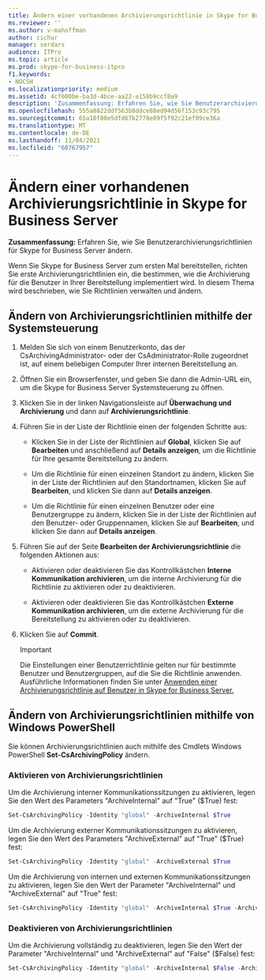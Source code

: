 ```yaml
---
title: Ändern einer vorhandenen Archivierungsrichtlinie in Skype for Business Server
ms.reviewer: ''
ms.author: v-mahoffman
author: cichur
manager: serdars
audience: ITPro
ms.topic: article
ms.prod: skype-for-business-itpro
f1.keywords:
- NOCSH
ms.localizationpriority: medium
ms.assetid: 4cf600be-ba3d-4bce-aa22-e158b9ccf8a9
description: 'Zusammenfassung: Erfahren Sie, wie Sie Benutzerarchivierungsrichtlinien für Skype for Business Server ändern.'
ms.openlocfilehash: 555a8822ddf563b8ddce88ed94d56f153c93c795
ms.sourcegitcommit: 65a10f80e5dfd67b2778e09f5f92c21ef09ce36a
ms.translationtype: MT
ms.contentlocale: de-DE
ms.lasthandoff: 11/04/2021
ms.locfileid: "60767957"
---
```

# <a name="change-an-existing-archiving-policy-in-skype-for-business-server"></a>Ändern einer vorhandenen Archivierungsrichtlinie in Skype for Business Server
 
**Zusammenfassung:** Erfahren Sie, wie Sie Benutzerarchivierungsrichtlinien für Skype for Business Server ändern.
  
Wenn Sie Skype for Business Server zum ersten Mal bereitstellen, richten Sie erste Archivierungsrichtlinien ein, die bestimmen, wie die Archivierung für die Benutzer in Ihrer Bereitstellung implementiert wird. In diesem Thema wird beschrieben, wie Sie Richtlinien verwalten und ändern. 
  
## <a name="change-archiving-policies-by-using-the-control-panel"></a>Ändern von Archivierungsrichtlinien mithilfe der Systemsteuerung

1. Melden Sie sich von einem Benutzerkonto, das der CsArchivingAdministrator- oder der CsAdministrator-Rolle zugeordnet ist, auf einem beliebigen Computer Ihrer internen Bereitstellung an. 
    
2. Öffnen Sie ein Browserfenster, und geben Sie dann die Admin-URL ein, um die Skype for Business Server Systemsteuerung zu öffnen. 
    
3. Klicken Sie in der linken Navigationsleiste auf **Überwachung und Archivierung** und dann auf **Archivierungsrichtlinie**.
    
4. Führen Sie in der Liste der Richtlinie einen der folgenden Schritte aus: 
    
   - Klicken Sie in der Liste der Richtlinien auf **Global**, klicken Sie auf **Bearbeiten** und anschließend auf **Details anzeigen**, um die Richtlinie für Ihre gesamte Bereitstellung zu ändern.
    
   - Um die Richtlinie für einen einzelnen Standort zu ändern, klicken Sie in der Liste der Richtlinien auf den Standortnamen, klicken Sie auf **Bearbeiten**, und klicken Sie dann auf **Details anzeigen**.
    
   - Um die Richtlinie für einen einzelnen Benutzer oder eine Benutzergruppe zu ändern, klicken Sie in der Liste der Richtlinien auf den Benutzer- oder Gruppennamen, klicken Sie auf **Bearbeiten**, und klicken Sie dann auf **Details anzeigen**.
    
5. Führen Sie auf der Seite **Bearbeiten der Archivierungsrichtlinie** die folgenden Aktionen aus:
    
   - Aktivieren oder deaktivieren Sie das Kontrollkästchen **Interne Kommunikation archivieren**, um die interne Archivierung für die Richtlinie zu aktivieren oder zu deaktivieren.
    
   - Aktivieren oder deaktivieren Sie das Kontrollkästchen **Externe Kommunikation archivieren**, um die externe Archivierung für die Bereitstellung zu aktivieren oder zu deaktivieren.
    
6. Klicken Sie auf **Commit**.
    
    > [!IMPORTANT]
    > Die Einstellungen einer Benutzerrichtlinie gelten nur für bestimmte Benutzer und Benutzergruppen, auf die Sie die Richtlinie anwenden. Ausführliche Informationen finden Sie unter [Anwenden einer Archivierungsrichtlinie auf Benutzer in Skype for Business Server.](apply-a-policy-to-users.md) 
  
## <a name="change-archiving-policies-by-using-windows-powershell"></a>Ändern von Archivierungsrichtlinien mithilfe von Windows PowerShell

Sie können Archivierungsrichtlinien auch mithilfe des Cmdlets Windows PowerShell **Set-CsArchivingPolicy** ändern.
  
### <a name="enable-archiving-policies"></a>Aktivieren von Archivierungsrichtlinien

Um die Archivierung interner Kommunikationssitzungen zu aktivieren, legen Sie den Wert des Parameters "ArchiveInternal" auf "True" ($True) fest: 
  
```PowerShell
Set-CsArchivingPolicy -Identity "global" -ArchiveInternal $True
```

Um die Archivierung externer Kommunikationssitzungen zu aktivieren, legen Sie den Wert des Parameters "ArchiveExternal" auf "True" ($True) fest: 
  
```PowerShell
Set-CsArchivingPolicy -Identity "global" -ArchiveExternal $True
```

Um die Archivierung von internen und externen Kommunikationssitzungen zu aktivieren, legen Sie den Wert der Parameter "ArchiveInternal" und "ArchiveExternal" auf "True" fest: 
  
```PowerShell
Set-CsArchivingPolicy -Identity "global" -ArchiveInternal $True -ArchiveExternal $True
```

### <a name="disable-archiving-policies"></a>Deaktivieren von Archivierungsrichtlinien

Um die Archivierung vollständig zu deaktivieren, legen Sie den Wert der Parameter "ArchiveInternal" und "ArchiveExternal" auf "False" ($False) fest: 
  
```PowerShell
Set-CsArchivingPolicy -Identity "global" -ArchiveInternal $False -ArchiveExternal $False
```
